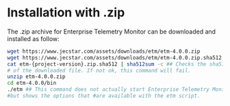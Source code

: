 # Installation with .zip
The .zip archive for Enterprise Telemetry Monitor can be downloaded and installed as follow:

```bash
wget https://www.jecstar.com/assets/downloads/etm/etm-4.0.0.zip
wget https://www.jecstar.com/assets/downloads/etm/etm-4.0.0.zip.sha512
cat etm-{project-version}.zip.sha512 | sha512sum -c ## Checks the sha512 hash 
# of the downloaded file. If not ok, this command will fail.
unzip etm-4.0.0.zip
cd etm-4.0.0/bin
./etm ## This command does not actually start Enterprise Telemetry Monitor
#but shows the options that #are available with the etm script.
```